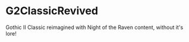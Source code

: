 # G2ClassicRevived
Gothic II Classic reimagined with Night of the Raven content, without it's lore!
